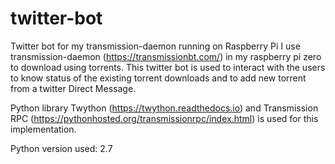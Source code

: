 # twitter-bot
Twitter bot for my transmission-daemon running on Raspberry Pi
I use transmission-daemon (https://transmissionbt.com/) in my raspberry pi zero to download using torrents. This twitter bot is used to interact with the users to know status of the existing torrent downloads and to add new torrent from a twitter Direct Message. 

Python library Twython (https://twython.readthedocs.io) and Transmission RPC (https://pythonhosted.org/transmissionrpc/index.html) is used for this implementation.

Python version used: 2.7